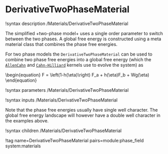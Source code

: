 # DerivativeTwoPhaseMaterial

!syntax description /Materials/DerivativeTwoPhaseMaterial

The simplified +two-phase model+ uses a single order parameter to switch between the two phases. A global free energy is constructed using a meta material class that combines the phase free energies.

For two phase models the `DerivativeTwoPhaseMaterial` can be used to combine two phase
free energies into a global free energy (which the [`AllenCahn`](/AllenCahn.md)
and [`Cahn-Hilliard`](/CahnHilliard.md) kernels use to evolve the system) as

\begin{equation}
F = \left(1-h(\eta)\right) F_a + h(\eta)F_b + Wg(\eta)
\end{equation}

!syntax parameters /Materials/DerivativeTwoPhaseMaterial

!syntax inputs /Materials/DerivativeTwoPhaseMaterial

Note that the phase free energies usually have single well character. The global free energy
landscape will however have a double well character in the examples above.

!syntax children /Materials/DerivativeTwoPhaseMaterial

!tag name=DerivativeTwoPhaseMaterial pairs=module:phase_field system:materials
